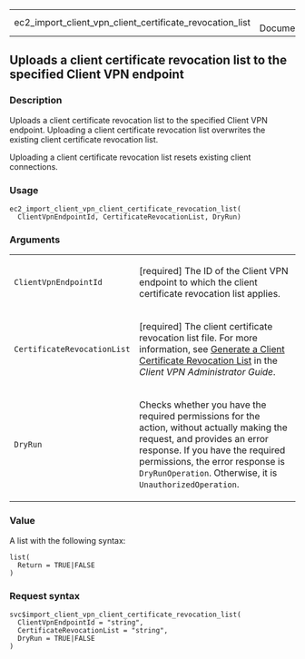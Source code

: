 <table style="width: 100%;">
<tbody>
<tr class="odd">
<td>ec2_import_client_vpn_client_certificate_revocation_list</td>
<td style="text-align: right;">R Documentation</td>
</tr>
</tbody>
</table>

## Uploads a client certificate revocation list to the specified Client VPN endpoint

### Description

Uploads a client certificate revocation list to the specified Client VPN
endpoint. Uploading a client certificate revocation list overwrites the
existing client certificate revocation list.

Uploading a client certificate revocation list resets existing client
connections.

### Usage

    ec2_import_client_vpn_client_certificate_revocation_list(
      ClientVpnEndpointId, CertificateRevocationList, DryRun)

### Arguments

<table>
<colgroup>
<col style="width: 35%" />
<col style="width: 65%" />
</colgroup>
<tbody>
<tr class="odd">
<td><code
id="ec2_import_client_vpn_client_certificate_revocation_list_:_ClientVpnEndpointId">ClientVpnEndpointId</code></td>
<td><p>[required] The ID of the Client VPN endpoint to which the client
certificate revocation list applies.</p></td>
</tr>
<tr class="even">
<td><code
id="ec2_import_client_vpn_client_certificate_revocation_list_:_CertificateRevocationList">CertificateRevocationList</code></td>
<td><p>[required] The client certificate revocation list file. For more
information, see <a
href="https://docs.aws.amazon.com/vpn/latest/clientvpn-admin/cvpn-working-certificates.html#cvpn-working-certificates-generate">Generate
a Client Certificate Revocation List</a> in the <em>Client VPN
Administrator Guide</em>.</p></td>
</tr>
<tr class="odd">
<td><code
id="ec2_import_client_vpn_client_certificate_revocation_list_:_DryRun">DryRun</code></td>
<td><p>Checks whether you have the required permissions for the action,
without actually making the request, and provides an error response. If
you have the required permissions, the error response is
<code>DryRunOperation</code>. Otherwise, it is
<code>UnauthorizedOperation</code>.</p></td>
</tr>
</tbody>
</table>

### Value

A list with the following syntax:

    list(
      Return = TRUE|FALSE
    )

### Request syntax

    svc$import_client_vpn_client_certificate_revocation_list(
      ClientVpnEndpointId = "string",
      CertificateRevocationList = "string",
      DryRun = TRUE|FALSE
    )
